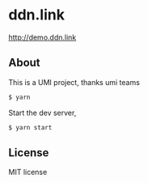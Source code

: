 # ddn.link

<http://demo.ddn.link>

## About

This is a UMI project, thanks umi teams

```bash
$ yarn
```

Start the dev server,

```bash
$ yarn start
```

## License

MIT license

